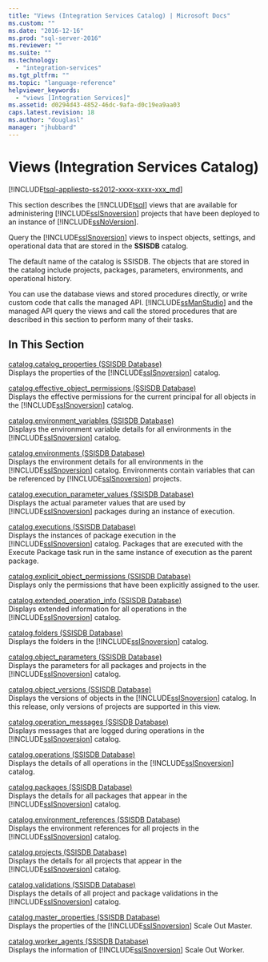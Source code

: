 ```yaml
---
title: "Views (Integration Services Catalog) | Microsoft Docs"
ms.custom: ""
ms.date: "2016-12-16"
ms.prod: "sql-server-2016"
ms.reviewer: ""
ms.suite: ""
ms.technology: 
  - "integration-services"
ms.tgt_pltfrm: ""
ms.topic: "language-reference"
helpviewer_keywords: 
  - "views [Integration Services]"
ms.assetid: d0294d43-4852-46dc-9afa-d0c19ea9aa03
caps.latest.revision: 18
ms.author: "douglasl"
manager: "jhubbard"
---
```

# Views (Integration Services Catalog)
[!INCLUDE[tsql-appliesto-ss2012-xxxx-xxxx-xxx_md](../../../a9retired/includes/tsql-appliesto-ss2012-xxxx-xxxx-xxx-md.md)]

  This section describes the [!INCLUDE[tsql](../../../a9notintoc/includes/tsql-md.md)] views that are available for administering [!INCLUDE[ssISnoversion](../../../a9notintoc/includes/ssisnoversion-md.md)] projects that have been deployed to an instance of [!INCLUDE[ssNoVersion](../../../a9notintoc/includes/ssnoversion-md.md)].  
  
 Query the [!INCLUDE[ssISnoversion](../../../a9notintoc/includes/ssisnoversion-md.md)] views to inspect objects, settings, and operational data that are stored in the **SSISDB** catalog.  
  
 The default name of the catalog is SSISDB. The objects that are stored in the catalog include projects, packages, parameters, environments, and operational history.  
  
 You can use the database views and stored procedures directly, or write custom code that calls the managed API. [!INCLUDE[ssManStudio](../../../a9notintoc/includes/ssmanstudio-md.md)] and the managed API query the views and call the stored procedures that are described in this section to perform many of their tasks.  
  
## In This Section  
 [catalog.catalog_properties &#40;SSISDB Database&#41;](../../../integration-services/system/views/catalog.catalog-properties-ssisdb-database.md)  
 Displays the properties of the [!INCLUDE[ssISnoversion](../../../a9notintoc/includes/ssisnoversion-md.md)] catalog.  
  
 [catalog.effective_object_permissions &#40;SSISDB Database&#41;](../../../integration-services/system/views/catalog.effective-object-permissions-ssisdb-database.md)  
 Displays the effective permissions for the current principal for all objects in the [!INCLUDE[ssISnoversion](../../../a9notintoc/includes/ssisnoversion-md.md)] catalog.  
  
 [catalog.environment_variables &#40;SSISDB Database&#41;](../../../integration-services/system/views/catalog.environment-variables-ssisdb-database.md)  
 Displays the environment variable details for all environments in the [!INCLUDE[ssISnoversion](../../../a9notintoc/includes/ssisnoversion-md.md)] catalog.  
  
 [catalog.environments &#40;SSISDB Database&#41;](../../../integration-services/system/views/catalog.environments-ssisdb-database.md)  
 Displays the environment details for all environments in the [!INCLUDE[ssISnoversion](../../../a9notintoc/includes/ssisnoversion-md.md)] catalog. Environments contain variables that can be referenced by [!INCLUDE[ssISnoversion](../../../a9notintoc/includes/ssisnoversion-md.md)] projects.  
  
 [catalog.execution_parameter_values &#40;SSISDB Database&#41;](../../../integration-services/system/views/catalog.execution-parameter-values-ssisdb-database.md)  
 Displays the actual parameter values that are used by [!INCLUDE[ssISnoversion](../../../a9notintoc/includes/ssisnoversion-md.md)] packages during an instance of execution.  
  
 [catalog.executions &#40;SSISDB Database&#41;](../../../integration-services/system/views/catalog.executions-ssisdb-database.md)  
 Displays the instances of package execution in the [!INCLUDE[ssISnoversion](../../../a9notintoc/includes/ssisnoversion-md.md)] catalog. Packages that are executed with the Execute Package task run in the same instance of execution as the parent package.  
  
 [catalog.explicit_object_permissions &#40;SSISDB Database&#41;](../../../integration-services/system/views/catalog.explicit-object-permissions-ssisdb-database.md)  
 Displays only the permissions that have been explicitly assigned to the user.  
  
 [catalog.extended_operation_info &#40;SSISDB Database&#41;](../../../integration-services/system/views/catalog.extended-operation-info-ssisdb-database.md)  
 Displays extended information for all operations in the [!INCLUDE[ssISnoversion](../../../a9notintoc/includes/ssisnoversion-md.md)] catalog.  
  
 [catalog.folders &#40;SSISDB Database&#41;](../../../integration-services/system/views/catalog.folders-ssisdb-database.md)  
 Displays the folders in the [!INCLUDE[ssISnoversion](../../../a9notintoc/includes/ssisnoversion-md.md)] catalog.  
  
 [catalog.object_parameters &#40;SSISDB Database&#41;](../../../integration-services/system/views/catalog.object-parameters-ssisdb-database.md)  
 Displays the parameters for all packages and projects in the [!INCLUDE[ssISnoversion](../../../a9notintoc/includes/ssisnoversion-md.md)] catalog.  
  
 [catalog.object_versions &#40;SSISDB Database&#41;](../../../integration-services/system/views/catalog.object-versions-ssisdb-database.md)  
 Displays the versions of objects in the [!INCLUDE[ssISnoversion](../../../a9notintoc/includes/ssisnoversion-md.md)] catalog. In this release, only versions of projects are supported in this view.  
  
 [catalog.operation_messages &#40;SSISDB Database&#41;](../../../integration-services/system/views/catalog.operation-messages-ssisdb-database.md)  
 Displays messages that are logged during operations in the [!INCLUDE[ssISnoversion](../../../a9notintoc/includes/ssisnoversion-md.md)] catalog.  
  
 [catalog.operations &#40;SSISDB Database&#41;](../../../integration-services/system/views/catalog.operations-ssisdb-database.md)  
 Displays the details of all operations in the [!INCLUDE[ssISnoversion](../../../a9notintoc/includes/ssisnoversion-md.md)] catalog.  
  
 [catalog.packages &#40;SSISDB Database&#41;](../../../integration-services/system/views/catalog.packages-ssisdb-database.md)  
 Displays the details for all packages that appear in the [!INCLUDE[ssISnoversion](../../../a9notintoc/includes/ssisnoversion-md.md)] catalog.  
  
 [catalog.environment_references &#40;SSISDB Database&#41;](../../../integration-services/system/views/catalog.environment-references-ssisdb-database.md)  
 Displays the environment references for all projects in the [!INCLUDE[ssISnoversion](../../../a9notintoc/includes/ssisnoversion-md.md)] catalog.  
  
 [catalog.projects &#40;SSISDB Database&#41;](../../../integration-services/system/views/catalog.projects-ssisdb-database.md)  
 Displays the details for all projects that appear in the [!INCLUDE[ssISnoversion](../../../a9notintoc/includes/ssisnoversion-md.md)] catalog.  
  
 [catalog.validations &#40;SSISDB Database&#41;](../../../integration-services/system/views/catalog.validations-ssisdb-database.md)  
 Displays the details of all project and package validations in the [!INCLUDE[ssISnoversion](../../../a9notintoc/includes/ssisnoversion-md.md)] catalog.  
  
[catalog.master_properties &#40;SSISDB Database&#41;](../../../integration-services/system/views/catalog.master-properties-ssisdb-database.md)  
Displays the properties of the [!INCLUDE[ssISnoversion](../../../a9notintoc/includes/ssisnoversion-md.md)] Scale Out Master.

[catalog.worker_agents &#40;SSISDB Database&#41;](../../../integration-services/system/views/catalog.worker-agents-ssisdb-database.md)  
Displays the information of [!INCLUDE[ssISnoversion](../../../a9notintoc/includes/ssisnoversion-md.md)] Scale Out Worker.  